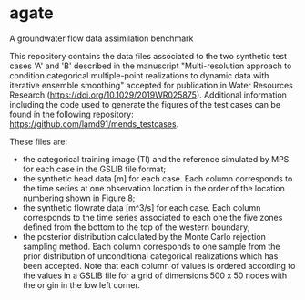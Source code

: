 # agate
A groundwater flow data assimilation benchmark

This repository contains the data files associated to the two synthetic test cases 'A' and 'B' described in the manuscript "Multi-resolution approach to condition categorical multiple-point realizations to dynamic data with iterative ensemble smoothing" accepted for publication in Water Resources Research (https://doi.org/10.1029/2019WR025875). Additional information including the code used to generate the figures of the test cases can be found in the following repository: https://github.com/lamd91/mends_testcases.

These files are:
- the categorical training image (TI) and the reference simulated by MPS for each case in the GSLIB file format;
- the synthetic head data [m] for each case. Each column corresponds to the time series at one observation location in the order of the
location numbering shown in Figure 8;
- the synthetic flowrate data [m^3/s] for each case. Each column corresponds to the time series associated to each one the five zones 
defined from the bottom to the top of the western boundary;
- the posterior distribution calculated by the Monte Carlo rejection sampling method. Each column corresponds to one sample from the prior 
distribution of unconditional categorical realizations which has been accepted. Note that each column of values is ordered according to 
the values in a GSLIB file for a grid of dimensions 500 x 50 nodes with the origin in the low left corner.
